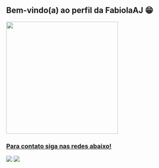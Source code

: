 ## Bem-vindo(a) ao perfil da FabiolaAJ 😁

 <div>
   <a href="https://github.com/FabiolaAj">
   <img height="300em" src="https://github-readme-stats.vercel.app/api/top-langs/?username=FabiolaAj&layout=compact&langs_count=6&theme=tokyonight"/>

</div>

 
  ### Para contato siga nas redes abaixo!
 
<div> 
  <a href = "mailto:fabiolaalmeida010@gmail.com"><img src="https://img.shields.io/badge/-Gmail-%23333?style=for-the-badge&logo=gmail&logoColor=white" target="_blank"></a>
  <a href="https://www.linkedin.com/in/fabiola-a-31120a122/" target="_blank"><img src="https://img.shields.io/badge/-LinkedIn-%230077B5?style=for-the-badge&logo=linkedin&logoColor=white" target="_blank"></a> 
 

</div>
